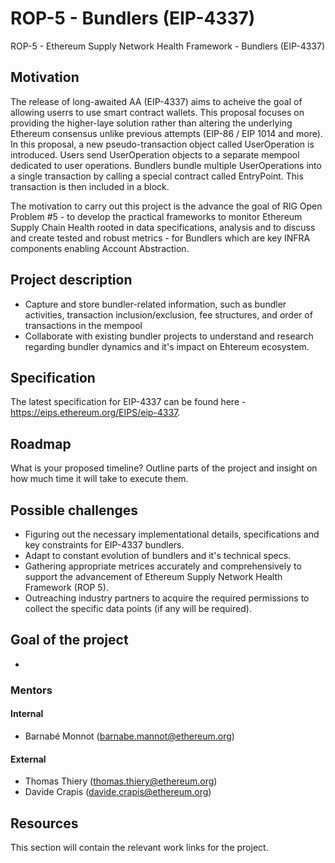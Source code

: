 # ROP-5 - Bundlers (EIP-4337)

ROP-5 - Ethereum Supply Network Health Framework - Bundlers (EIP-4337)

## Motivation

The release of long-awaited AA (EIP-4337) aims to acheive the goal of allowing userrs to use smart contract wallets. This proposal focuses on providing the higher-laye solution rather than altering the underlying Ethereum consensus unlike previous attempts (EIP-86 / EIP 1014 and more). In this proposal, a new pseudo-transaction object called UserOperation is introduced. Users send UserOperation objects to a separate mempool dedicated to user operations. Bundlers bundle multiple UserOperations into a single transaction by calling a special contract called EntryPoint. This transaction is then included in a block.

The motivation to carry out this project is the advance the goal of RIG Open Problem #5 - to develop the practical frameworks to monitor Ethereum Supply Chain Health rooted in data specifications, analysis and to discuss and create tested and robust metrics - for Bundlers which are key INFRA components enabling Account Abstraction.

## Project description

 - Capture and store bundler-related information, such as bundler activities, transaction inclusion/exclusion, fee structures, and order of transactions in the mempool
 - Collaborate with existing bundler projects to understand and research regarding bundler dynamics and it's impact on Ehtereum ecosystem.

## Specification

 The latest specification for EIP-4337 can be found here - https://eips.ethereum.org/EIPS/eip-4337.

## Roadmap

What is your proposed timeline? Outline parts of the project and insight on how much time it will take to execute them.

## Possible challenges

  - Figuring out the necessary implementational details, specifications and key constraints for EIP-4337 bundlers.
  - Adapt to constant evolution of bundlers and it's technical specs.
  - Gathering appropriate metrices accurately and comprehensively to support the advancement of Ethereum Supply Network Health Framework (ROP 5).
  - Outreaching industry partners to acquire the required permissions to collect the specific data points (if any will be required).

## Goal of the project

 - 


### Mentors

#### Internal
 - Barnabé Monnot (barnabe.mannot@ethereum.org)

 #### External
  - Thomas Thiery (thomas.thiery@ethereum.org)
  - Davide Crapis (davide.crapis@ethereum.org)

## Resources

This section will contain the relevant work links for the project.
